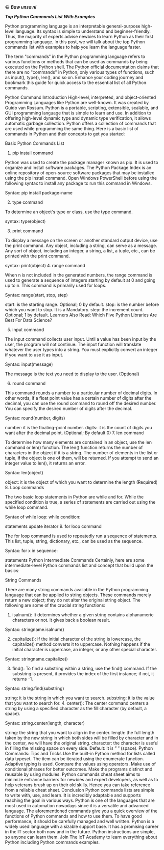 :grinning:  ***Baw unsa ni***


***Top Python Commands List With Examples***

Python programming language is an interpretable general-purpose high-level language. Its syntax is simple to understand and beginner-friendly. Thus, the majority of experts advise newbies to learn Python as their first programming language. In this post, we will talk about the top Python commands list with examples to help you learn the language faster.

The term "commands" in the Python programming language refers to various functions or methods that can be used as commands by being executed on the Python shell. The Python official documentation claims that there are no "commands" in Python, only various types of functions, such as input(), type(), len(), and so on. Enhance your coding journey and bookmark this guide for quick access to the essential list of all Python commands.

Python Command Introduction
High-level, interpreted, and object-oriented Programming Languages like Python are well-known. It was created by Guido van Rossum. Python is a portable, scripting, extensible, scalable, and GUI programming language that is simple to learn and use. In addition to offering high-level dynamic type and dynamic type verification, it allows automatic garbage collection. Python offers a collection of commands that are used while programming the same thing. Here is a basic list of commands in Python and their concepts to get you started:

Basic Python Commands List
1. pip install command

Python was used to create the package manager known as pip. It is used to organize and install software packages. The Python Package Index is an online repository of open-source software packages that may be installed using the pip install command. Open Windows PowerShell before using the following syntax to install any package to run this command in Windows.

Syntax: pip install package-name

2. type command

To determine an object's type or class, use the type command.

syntax: type(object)

3. print command

To display a message on the screen or another standard output device, use the print command. Any object, including a string, can serve as a message. Any sort of object, including an integer, a string, a list, a tuple, etc., can be printed with the print command.

syntax: print(object)
4. range command

When n is not included in the generated numbers, the range command is used to generate a sequence of integers starting by default at 0 and going up to n. This command is primarily used for loops.

Syntax: range(start, stop, step)

start: is the starting range. Optional; 0 by default.
stop: is the number before which you want to stop. It is a Mandatory.
step: the increment count. Optional; 1 by default.
Learners Also Read: Which Five Python Libraries Are Best For Data Science?

5. input command

The input command collects user input. Until a value has been input by the user, the program will not continue. The input function will translate whatever the user types into a string. You must explicitly convert an integer if you want to use it as input.

Syntax: input(message)

The message is the text you need to display to the user. (Optional)

6. round command

This command rounds a number to a particular number of decimal digits. In other words, if a float point value has a certain number of digits after the decimal, you can use the round command to round off the desired number. You can specify the desired number of digits after the decimal.

Syntax: round(number, digits)

number: it is the floating-point number.
digits: it is the count of digits you want after the decimal point. (Optional; By default 0)
7. len command

To determine how many elements are contained in an object, use the len command or len() function. The len() function returns the number of characters in the object if it is a string. The number of elements in the list or tuple, if the object is one of them, will be returned. If you attempt to send an integer value to len(), it returns an error.

Syntax: len(object)

object: it is the object of which you want to determine the length (Required)
8. Loop commands

The two basic loop statements in Python are while and for. While the specified condition is true, a series of statements are carried out using the while loop command.

Syntax of while loop: while condition:

statements
update iterator
9. for loop command 

The for loop command is used to repeatedly run a sequence of statements. This list, tuple, string, dictionary, etc., can be used as the sequence.

Syntax: for x in sequence:

statements
Python Intermediate Commands
Certainly, here are some intermediate-level Python commands list and concept that build upon the basics:

String Commands

There are many string commands available in the Python programming language that can be applied to string objects. These commands merely return a new object; they do not alter the original string object. The following are some of the crucial string functions:

1. isalnum(): It determines whether a given string contains alphanumeric characters or not. It gives back a boolean result.

Syntax: stringname.isalnum()

2. capitalize(): If the initial character of the string is lowercase, the capitalize() method converts it to uppercase. Nothing happens if the initial character is uppercase, an integer, or any other special character.

Syntax: stringname.capitalize()

3. find(): To find a substring within a string, use the find() command. If the substring is present, it provides the index of the first instance; if not, it returns -1.

Syntax: string.find(substring)

string: it is the string in which you want to search.
substring: it is the value that you want to search for.
4. center(): The center command centers a string by using a specified character as the fill character (by default, a space).

Syntax: string.center(length, character)

string: the string that you want to align in the center.
length: the full length taken by the new string in which both sides will be filled by character and in the center, we will have the original string.
character: the character is useful in filling the missing space on every side.
Default: it is ” ” (space).
Python Commands: Tips and Tricks
Use the built-in Python method for lists called data typeset.
The item can be iterated using the enumerate function.
Adaptive typing is used.
Compare the values using operators.
Make use of conditional phrases for better outcomes.
Make the programs distinct and reusable by using modules.
Python commands cheat sheet aims to minimize entrance barriers for newbies and expert developers, as well as to help veterans brush up on their old skills. Hence you can take reference from a reliable cheat sheet.
Conclusion
Python commands lists are simple to write with, use, and learn. It is incredibly adaptable and supports reaching the goal in various ways. Python is one of the languages that are most used in automation nowadays since it is a versatile and advanced language. The aforementioned commands give you a quick overview of the functions of Python commands and how to use them. To have good performance, it should be carefully managed and well written. Python is a widely used language with a sizable support base. It has a promising career in the IT sector both now and in the future. Python instructions are simple, so anyone can learn them. Join The IoT Academy to learn everything about Python including Python commands examples.
